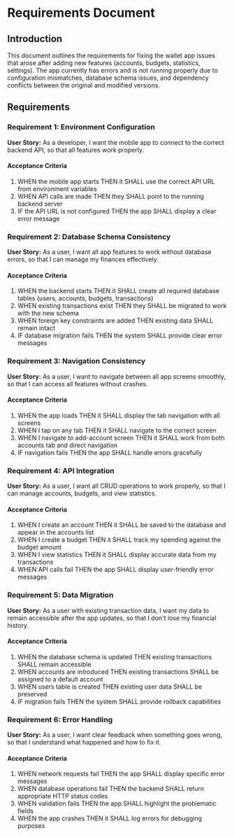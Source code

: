 # Requirements Document

## Introduction

This document outlines the requirements for fixing the wallet app issues that arose after adding new features (accounts, budgets, statistics, settings). The app currently has errors and is not running properly due to configuration mismatches, database schema issues, and dependency conflicts between the original and modified versions.

## Requirements

### Requirement 1: Environment Configuration

**User Story:** As a developer, I want the mobile app to connect to the correct backend API, so that all features work properly.

#### Acceptance Criteria

1. WHEN the mobile app starts THEN it SHALL use the correct API URL from environment variables
2. WHEN API calls are made THEN they SHALL point to the running backend server
3. IF the API URL is not configured THEN the app SHALL display a clear error message

### Requirement 2: Database Schema Consistency

**User Story:** As a user, I want all app features to work without database errors, so that I can manage my finances effectively.

#### Acceptance Criteria

1. WHEN the backend starts THEN it SHALL create all required database tables (users, accounts, budgets, transactions)
2. WHEN existing transactions exist THEN they SHALL be migrated to work with the new schema
3. WHEN foreign key constraints are added THEN existing data SHALL remain intact
4. IF database migration fails THEN the system SHALL provide clear error messages

### Requirement 3: Navigation Consistency

**User Story:** As a user, I want to navigate between all app screens smoothly, so that I can access all features without crashes.

#### Acceptance Criteria

1. WHEN the app loads THEN it SHALL display the tab navigation with all screens
2. WHEN I tap on any tab THEN it SHALL navigate to the correct screen
3. WHEN I navigate to add-account screen THEN it SHALL work from both accounts tab and direct navigation
4. IF navigation fails THEN the app SHALL handle errors gracefully

### Requirement 4: API Integration

**User Story:** As a user, I want all CRUD operations to work properly, so that I can manage accounts, budgets, and view statistics.

#### Acceptance Criteria

1. WHEN I create an account THEN it SHALL be saved to the database and appear in the accounts list
2. WHEN I create a budget THEN it SHALL track my spending against the budget amount
3. WHEN I view statistics THEN it SHALL display accurate data from my transactions
4. WHEN API calls fail THEN the app SHALL display user-friendly error messages

### Requirement 5: Data Migration

**User Story:** As a user with existing transaction data, I want my data to remain accessible after the app updates, so that I don't lose my financial history.

#### Acceptance Criteria

1. WHEN the database schema is updated THEN existing transactions SHALL remain accessible
2. WHEN accounts are introduced THEN existing transactions SHALL be assigned to a default account
3. WHEN users table is created THEN existing user data SHALL be preserved
4. IF migration fails THEN the system SHALL provide rollback capabilities

### Requirement 6: Error Handling

**User Story:** As a user, I want clear feedback when something goes wrong, so that I understand what happened and how to fix it.

#### Acceptance Criteria

1. WHEN network requests fail THEN the app SHALL display specific error messages
2. WHEN database operations fail THEN the backend SHALL return appropriate HTTP status codes
3. WHEN validation fails THEN the app SHALL highlight the problematic fields
4. WHEN the app crashes THEN it SHALL log errors for debugging purposes